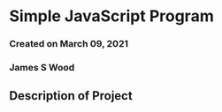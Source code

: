 # Simple JavaScript Program

### Created on March 09, 2021

### James S Wood

## Description of Project


